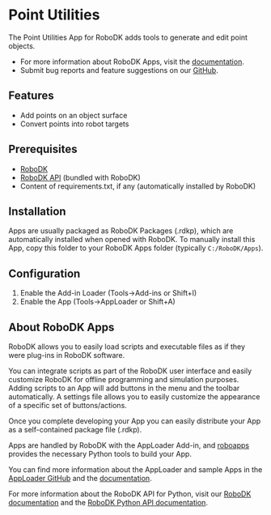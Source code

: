 # Point Utilities

The Point Utilities App for RoboDK adds tools to generate and edit point objects.

- For more information about RoboDK Apps, visit the
[documentation](https://robodk.com/doc/en/PythonAPI/app.html).
- Submit bug reports and feature suggestions on our
[GitHub](https://github.com/RoboDK/Plug-In-Interface/issues).


## Features

 - Add points on an object surface
 - Convert points into robot targets


 ## Prerequisites
- [RoboDK](https://robodk.com/download)
- [RoboDK API](https://pypi.org/project/robodk/) (bundled with RoboDK)
- Content of requirements.txt, if any (automatically installed by RoboDK)


## Installation

Apps are usually packaged as RoboDK Packages (.rdkp), which are automatically installed when opened with RoboDK.
To manually install this App, copy this folder to your RoboDK Apps folder (typically `C:/RoboDK/Apps`).


## Configuration

1. Enable the Add-in Loader (Tools->Add-ins or Shift+I)
2. Enable the App (Tools->AppLoader or Shift+A)


## About RoboDK Apps

RoboDK allows you to easily load scripts and executable files as if they were plug-ins in RoboDK software.

You can integrate scripts as part of the RoboDK user interface and easily customize RoboDK for offline programming and simulation purposes. Adding scripts to an App will add buttons in the menu and the toolbar automatically. A settings file allows you to easily customize the appearance of a specific set of buttons/actions.

Once you complete developing your App you can easily distribute your App as a self-contained package file (.rdkp).

Apps are handled by RoboDK with the AppLoader Add-in, and [roboapps](https://robodk.com/doc/en/PythonAPI/robodk.html#roboapps-py) provides the necessary Python tools to build your App.

You can find more information about the AppLoader and sample Apps in the [AppLoader GitHub](https://github.com/RoboDK/Plug-In-Interface/tree/master/PluginAppLoader) and the [documentation](https://robodk.com/doc/en/PythonAPI/app.html).

For more information about the RoboDK API for Python, visit our [RoboDK documentation](https://robodk.com/doc/en/RoboDK-API.html) and the [RoboDK Python API documentation](https://robodk.com/doc/en/PythonAPI/index.html).
